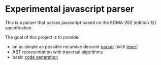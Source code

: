 # Experimental javascript parser

This is a parser that parses javascript based on the ECMA-262 (edition 12) specification.

The goal of this project is to provide:
- an as simple as possible recursive descent [parser] (with [lexer])
- [AST] representation with traversal algorithms
- basic [code generation]


[lexer]: ./lexer
[parser]: ./parser
[AST]: ./ast
[code generation]: ./codegen
